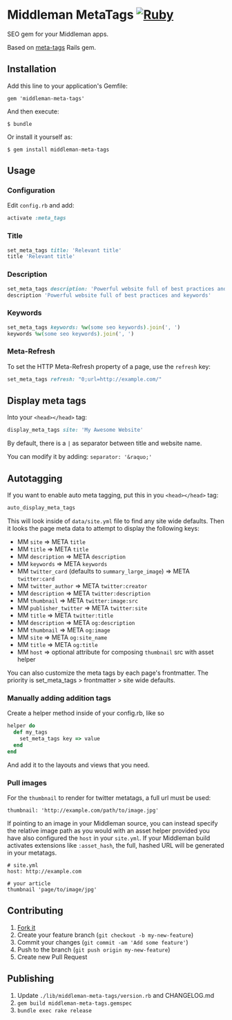 # Middleman MetaTags [![Ruby](https://github.com/tiste/middleman-meta-tags/actions/workflows/ruby.yml/badge.svg)](https://github.com/tiste/middleman-meta-tags/actions/workflows/ruby.yml)

SEO gem for your Middleman apps.

Based on [meta-tags](https://github.com/kpumuk/meta-tags) Rails gem.

## Installation

Add this line to your application's Gemfile:

    gem 'middleman-meta-tags'

And then execute:

    $ bundle

Or install it yourself as:

    $ gem install middleman-meta-tags

## Usage

### Configuration

Edit `config.rb` and add:

```rb
activate :meta_tags
```

### Title

```rb
set_meta_tags title: 'Relevant title'
title 'Relevant title'
```

### Description

```rb
set_meta_tags description: 'Powerful website full of best practices and keywords'
description 'Powerful website full of best practices and keywords'
```

### Keywords

```rb
set_meta_tags keywords: %w(some seo keywords).join(', ')
keywords %w(some seo keywords).join(', ')
```

### Meta-Refresh

To set the HTTP Meta-Refresh property of a page, use the `refresh` key:

```rb
set_meta_tags refresh: "0;url=http://example.com/"
```

## Display meta tags

Into your `<head></head>` tag:

```rb
display_meta_tags site: 'My Awesome Website'
```

By default, there is a `|` as separator between title and website name.

You can modify it by adding: `separator: '&raquo;'`

## Autotagging

If you want to enable auto meta tagging, put this in you `<head></head>` tag:

```rb
auto_display_meta_tags
```

This will look inside of `data/site.yml` file to find any site wide defaults.
Then it looks the page meta data to attempt to display the following keys:

- MM `site` => META `title`
- MM `title` => META `title`
- MM `description` => META `description`
- MM `keywords` => META `keywords`
- MM `twitter_card` (defaults to `summary_large_image`) => META `twitter:card`
- MM `twitter_author` => META `twitter:creator`
- MM `description` => META `twitter:description`
- MM `thumbnail` => META `twitter:image:src`
- MM `publisher_twitter` => META `twitter:site`
- MM `title` => META `twitter:title`
- MM `description` => META `og:description`
- MM `thumbnail` => META `og:image`
- MM `site` => META `og:site_name`
- MM `title` => META `og:title`
- MM `host` => optional attribute for composing `thumbnail` src with asset helper

You can also customize the meta tags by each page's frontmatter. The priority is
set_meta_tags > frontmatter > site wide defaults.

### Manually adding addition tags

Create a helper method inside of your config.rb, like so

```rb
helper do
  def my_tags
    set_meta_tags key => value
  end
end
```

And add it to the layouts and views that you need.

### Pull images

For the `thumbnail` to render for twitter metatags, a full url must be used:

```
thumbnail: 'http://example.com/path/to/image.jpg'
```

If pointing to an image in your Middleman source, you can instead specify the
relative image path as you would with an asset helper provided you have also
configured the `host` in your `site.yml`. If your Middleman build activates
extensions like `:asset_hash`, the full, hashed URL will be generated in your
metatags.

```
# site.yml
host: http://example.com

# your article
thumbnail 'page/to/image/jpg'
```

## Contributing

1. [Fork it](http://github.com/tiste/middleman-meta-tags/fork)
2. Create your feature branch (`git checkout -b my-new-feature`)
3. Commit your changes (`git commit -am 'Add some feature'`)
4. Push to the branch (`git push origin my-new-feature`)
5. Create new Pull Request

## Publishing

1. Update `./lib/middleman-meta-tags/version.rb` and CHANGELOG.md
2. `gem build middleman-meta-tags.gemspec`
3. `bundle exec rake release`
